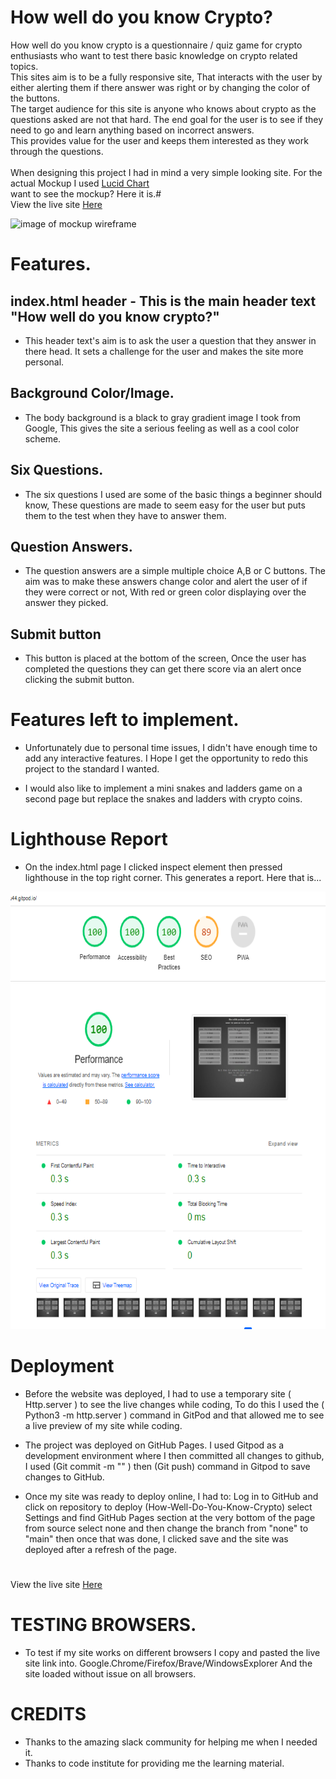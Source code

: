 # How well do you know Crypto?
<p>
How well do you know crypto is a questionnaire / quiz game for crypto enthusiasts who want to test there basic knowledge on crypto related topics. <br>
This sites aim is to be a fully responsive site, That interacts with the user by either alerting them if there answer was right or by changing the color of the buttons.<br>
The target audience for this site is anyone who knows about crypto as the questions asked are not that hard.
The end goal for the user is to see if they need to go and learn anything based on incorrect answers.<br>
This provides value for the user and keeps them interested as they work through the questions.
<br>
<br> 
When designing this project I had in mind a very simple looking site. For the actual Mockup I used <a href="https://www.lucidchart.com/pages/">Lucid Chart</a><br>
want to see the mockup? Here it is.#<br>
View the live site <a href="https://adamk99k.github.io/How-well-do-you-know-crypto/">Here</a>
</p>
<img src="/workspace/How-well-do-you-know-crypto/assets/images/cryptoQuizJS-lucidChart.png" alt="image of mockup wireframe" style="max-width: 100%;">

# Features.
## index.html header - This is the main header text "How well do you know crypto?" 
* This header text's aim is to ask the user a question that they answer in there head. It sets a challenge for the user and makes the site more personal.

## Background Color/Image.
* The body background is a black to gray gradient image I took from Google, This gives the site a serious feeling as well as a cool color scheme.

## Six Questions.
* The six questions I used are some of the basic things a beginner should know, These questions are made to seem easy for the user but puts them to the test when they have to answer them.

## Question Answers.
* The question answers are a simple multiple choice A,B or C buttons. The aim was to make these answers change color and alert the user of if they were correct or not, With  red or green color displaying over the answer they picked.

## Submit button
* This button is placed at the bottom of the screen, Once the user has completed the questions they can get there score via an alert once clicking the submit button.

# Features left to implement.
* Unfortunately due to personal time issues, I didn't have enough time to add any interactive features. I Hope I get the opportunity to redo this project to the standard I wanted.

* I would also like to implement a mini snakes and ladders game on a second page but replace the snakes and ladders with crypto coins.

# Lighthouse Report
* On the index.html page I clicked inspect element then pressed lighthouse in the top right corner. This generates a report. Here that is...

<img src="assets/images/lighthouseReport.png" max-width= 100%; height=700px>

#
# Deployment
* Before the website was deployed,
I had to use a temporary site ( Http.server ) to see the live changes while coding, To do this I used the ( Python3 -m http.server ) command in GitPod and that allowed me to see a live preview of my site while coding.

* The project was deployed on GitHub Pages.
I used Gitpod as a development environment where I then committed all changes to github, I used (Git commit -m "" ) then (Git push) command in Gitpod to save changes to GitHub.

* Once my site was ready to deploy online, I had to:
Log in to GitHub and click on repository to deploy (How-Well-Do-You-Know-Crypto) select Settings and find GitHub Pages section at the very bottom of the page from source select none and then change the branch from "none" to "main" then once that was done, I clicked save and the site was deployed after a refresh of the page.
#

View the live site <a href="https://adamk99k.github.io/How-well-do-you-know-crypto/">Here</a>

# TESTING BROWSERS.
* To test if my site works on different browsers I copy and pasted the live site link into. Google.Chrome/Firefox/Brave/WindowsExplorer And the site loaded without issue on all browsers.

# CREDITS 
* Thanks to the amazing slack community for helping me when I needed it.
* Thanks to code institute for providing me the learning material.

